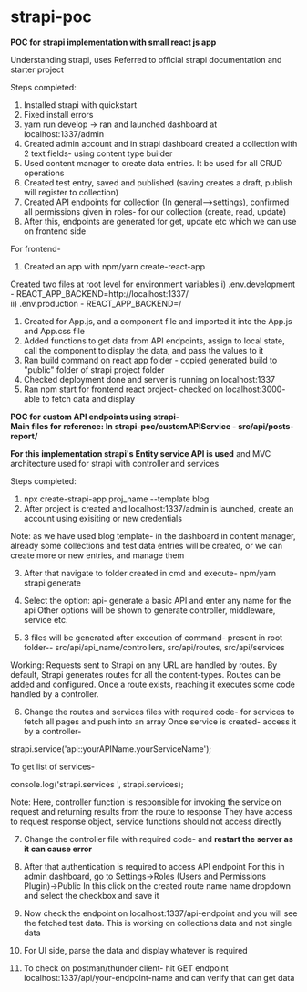# strapi-poc
**POC for strapi implementation with small react js app**

Understanding strapi, uses
Referred to official strapi documentation and starter project

Steps completed: 

1. Installed strapi with quickstart
2. Fixed install errors
3. yarn run develop -> ran and launched dashboard at localhost:1337/admin
4. Created admin account and in strapi dashboard created a collection with 2 text fields- using content type builder
5. Used content manager to create data entries. It be used for all CRUD operations
6. Created test entry, saved and published (saving creates a draft, publish will register to collection)
7. Created API endpoints for collection (In general-->settings), confirmed all permissions given in roles- for our collection (create, read, update)
8. After this, endpoints are generated for get, update etc which we can use on frontend side

For frontend- 
1. Created an app with npm/yarn create-react-app

Created two files at root level for environment variables 
i) .env.development - REACT_APP_BACKEND=http://localhost:1337/  
ii) .env.production - REACT_APP_BACKEND=/
 

1. Created for App.js, and a component file and imported it into the App.js and App.css file
7. Added functions to get data from API endpoints, assign to local state, call the component to display 
the data, and pass the values to it
3. Ran build command on react app folder - copied generated build to "public" folder of strapi project folder
4. Checked deployment done and server is running on localhost:1337
5. Ran npm start for frontend react project- checked on localhost:3000- able to fetch data and display



**POC for custom API endpoints using strapi-**<br/>
**Main files for reference: In strapi-poc/customAPIService - src/api/posts-report/**

**For this implementation strapi's Entity service API is used** and MVC architecture used for strapi with controller and services

Steps completed:
1. npx create-strapi-app proj_name --template blog
2. After project is created and localhost:1337/admin is launched, create an account using exisiting or new 
credentials 

Note: as we have used blog template- in the dashboard in content manager, already some collections and 
test data entries will be created, or we can create more or new entries, and manage them

3. After that navigate to folder created in cmd and execute-
npm/yarn strapi generate
4. Select the option: api- generate a basic API 
and enter any name for the api 
Other options will be shown to generate controller, middleware, service etc.

5. 3 files will be generated after execution of command- present in root folder-- src/api/api_name/controllers,
src/api/routes, src/api/services

Working: Requests sent to Strapi on any URL are handled by routes. By default, Strapi generates routes for all the 
content-types. Routes can be added and configured. Once a route exists, reaching it executes some code handled 
by a controller.

6. Change the routes and services files with required code- for services to fetch all pages and push into an array
Once service is created- access it by a controller-    

strapi.service('api::yourAPIName.yourServiceName');

To get list of services- 

console.log('strapi.services ', strapi.services);

Note: Here, controller function is responsible for invoking the service on request and returning results from the route to response
They have access to request response object, service functions should not access directly

7. Change the controller file with required code- and **restart the server as it can cause error** 
8. After that authentication is required to access API endpoint 
 For this in admin dashboard, go to Settings->Roles (Users and Permissions Plugin)->Public
 In this click on the created route name name dropdown and select the checkbox and save it

8. Now check the endpoint on localhost:1337/api-endpoint and you will see the fetched test data. This is working on collections data 
and not single data
9. For UI side, parse the data and display whatever is required 

10. To check on postman/thunder client- 
hit GET endpoint localhost:1337/api/your-endpoint-name and can verify that can get data
